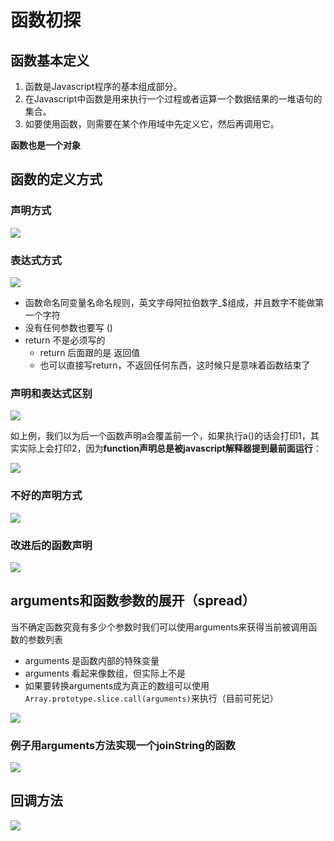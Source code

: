 # 函数初探

[structure]: https://raw.githubusercontent.com/marszhou/javascript-tutorials/master/lesson-03/demo/function-structure.png

## 函数基本定义

1. 函数是Javascript程序的基本组成部分。
2. 在Javascript中函数是用来执行一个过程或者运算一个数据结果的一堆语句的集合。
3. 如要使用函数，则需要在某个作用域中先定义它，然后再调用它。

**函数也是一个对象**

## 函数的定义方式

### 声明方式

![][structure]

### 表达式方式

![](https://github.com/marszhou/javascript-tutorials/blob/master/lesson-03/demo/function-expression.png?raw=true)

* 函数命名同变量名命名规则，英文字母阿拉伯数字_$组成，并且数字不能做第一个字符
* 没有任何参数也要写 ()
* return 不是必须写的
  * return 后面跟的是 返回值
  * 也可以直接写return，不返回任何东西，这时候只是意味着函数结束了


### 声明和表达式区别

![](https://github.com/marszhou/javascript-tutorials/blob/master/lesson-03/demo/function-comp.png?raw=true)

如上例，我们以为后一个函数声明a会覆盖前一个，如果执行a()的话会打印1，其实实际上会打印2，因为**function声明总是被javascript解释器提到最前面运行**：

![](https://github.com/marszhou/javascript-tutorials/blob/master/lesson-03/demo/function-comp2.png?raw=true)

### 不好的声明方式

![](https://github.com/marszhou/javascript-tutorials/blob/master/lesson-03/demo/call4.png?raw=true)

### 改进后的函数声明

![](https://github.com/marszhou/javascript-tutorials/blob/master/lesson-03/demo/call5.png?raw=true)

## arguments和函数参数的展开（spread）

当不确定函数究竟有多少个参数时我们可以使用arguments来获得当前被调用函数的参数列表

* arguments 是函数内部的特殊变量
* arguments 看起来像数组，但实际上不是
* 如果要转换arguments成为真正的数组可以使用 ```Array.prototype.slice.call(arguments)```来执行（目前可死记）

![](https://github.com/marszhou/javascript-tutorials/blob/master/lesson-03/demo/arguments.png?raw=true)

### 例子用arguments方法实现一个joinString的函数

![](https://github.com/marszhou/javascript-tutorials/blob/master/lesson-03/demo/arguments2.png?raw=true)


## 回调方法

![](https://github.com/marszhou/javascript-tutorials/blob/master/lesson-03/demo/func3.png?raw=true)